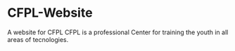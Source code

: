 # CFPL-Website
A website for  CFPL
CFPL is a professional Center for training the youth in all areas of tecnologies.
